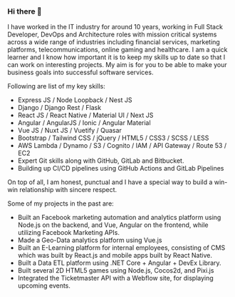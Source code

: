 ### Hi there 👋

I have worked in the IT industry for around 10 years, working in Full Stack Developer, DevOps and Architecture roles with mission critical systems across a wide range of industries including financial services, marketing platforms, telecommunications, online gaming and healthcare.
I am a quick learner and I know how important it is to keep my skills up to date so that I can work on interesting projects.
My aim is for you to be able to make your business goals into successful software services.

Following are list of my key skills:
- Express JS / Node Loopback / Nest JS
- Django / Django Rest / Flask
- React JS / React Native / Material UI / Next JS
- Angular / AngularJS / Ionic / Angular Material
- Vue JS / Nuxt JS / Vuetify / Quasar
- Bootstrap / Tailwind CSS / jQuery / HTML5 / CSS3 / SCSS / LESS
- AWS Lambda / Dynamo / S3 / Cognito / IAM / API Gateway / Route 53 / EC2
- Expert Git skills along with GitHub, GitLab and Bitbucket.
- Building up CI/CD pipelines using GitHub Actions and GitLab Pipelines

On top of all, I am honest, punctual and I have a special way to build a win-win relationship with sincere respect.


Some of my projects in the past are:
- Built an Facebook marketing automation and analytics platform using Node.js on the backend, and Vue, Angular on the frontend, while utilizing Facebook Marketing APIs.
- Made a Geo-Data analytics platform using Vue.js
- Built an E-Learning platform for internal employees, consisting of CMS which was built by React.js and mobile apps built by React Native.
- Built a Data ETL platform using .NET Core + Angular + DevEx Library.
- Built several 2D HTML5 games using Node.js, Cocos2d, and Pixi.js
- Integrated the Ticketmaster API with a Webflow site, for displaying upcoming events.

<!--
**EliteDev0227/EliteDev0227** is a ✨ _special_ ✨ repository because its `README.md` (this file) appears on your GitHub profile.

Here are some ideas to get you started:

- 🔭 I’m currently working on ...
- 🌱 I’m currently learning ...
- 👯 I’m looking to collaborate on ...
- 🤔 I’m looking for help with ...
- 💬 Ask me about ...
- 📫 How to reach me: ...
- 😄 Pronouns: ...
- ⚡ Fun fact: ...
-->
